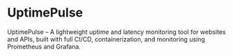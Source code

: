 # UptimePulse
UptimePulse – A lightweight uptime and latency monitoring tool for websites and APIs, built with full CI/CD, containerization, and monitoring using Prometheus and Grafana.
